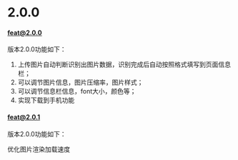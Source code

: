 # 2.0.0
#### feat@2.0.0

版本2.0.0功能如下：

1. 上传图片自动判断识别出图片数据，识别完成后自动按照格式填写到页面信息栏；
2. 可以调节图片信息，图片压缩率，图片样式；
3. 可以调节信息栏信息，font大小，颜色等；
4. 实现下载到手机功能

#### feat@2.0.1

版本2.0.0功能如下：

优化图片渲染加载速度
   

   

   
